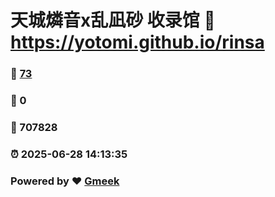 # 天城燐音x乱凪砂 收录馆 :link: https://yotomi.github.io/rinsa 
### :page_facing_up: [73](https://yotomi.github.io/rinsa/tag.html) 
### :speech_balloon: 0 
### :hibiscus: 707828 
### :alarm_clock: 2025-06-28 14:13:35 
### Powered by :heart: [Gmeek](https://github.com/Meekdai/Gmeek)
